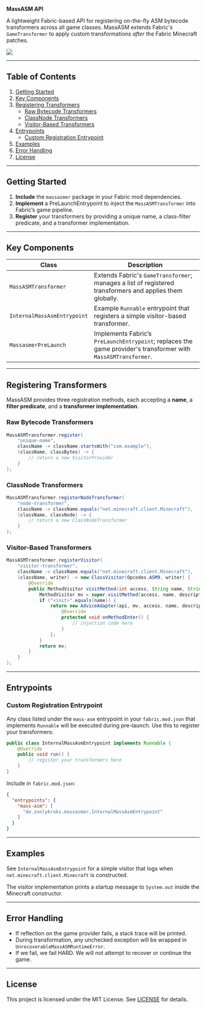 **MassASM API**

A lightweight Fabric-based API for registering on-the-fly ASM bytecode transformers across all game classes. MassASM extends Fabric's `GameTransformer` to apply custom transformations *after* the Fabric Minecraft patches.

[![](https://jitpack.io/v/zOnlyKroks/MassAsmer.svg)](https://jitpack.io/#zOnlyKroks/MassAsmer)

---

## Table of Contents

1. [Getting Started](#getting-started)
2. [Key Components](#key-components)
3. [Registering Transformers](#registering-transformers)
    - [Raw Bytecode Transformers](#raw-bytecode-transformers)
    - [ClassNode Transformers](#classnode-transformers)
    - [Visitor-Based Transformers](#visitor-based-transformers)
4. [Entrypoints](#entrypoints)
    - [Custom Registration Entrypoint](#custom-registration-entrypoint)
5. [Examples](#examples)
6. [Error Handling](#error-handling)
7. [License](#license)

---

## Getting Started

1. **Include** the `massasmer` package in your Fabric mod dependencies.
2. **Implement** a PreLaunchEntrypoint to inject the `MassASMTransformer` into Fabric’s game pipeline.
3. **Register** your transformers by providing a unique name, a class-filter predicate, and a transformer implementation.

---

## Key Components

| Class                       | Description |
|-----------------------------|-------------|
| `MassASMTransformer`        | Extends Fabric's `GameTransformer`; manages a list of registered transformers and applies them globally. |
| `InternalMassAsmEntrypoint` | Example `Runnable` entrypoint that registers a simple visitor-based transformer. |
| `MassasmerPreLaunch`        | Implements Fabric’s `PreLaunchEntrypoint`; replaces the game provider's transformer with `MassASMTransformer`. |

---

## Registering Transformers

MassASM provides three registration methods, each accepting a **name**, a **filter predicate**, and a **transformer implementation**.

### Raw Bytecode Transformers

```java
MassASMTransformer.register(
    "unique-name",
    className -> className.startsWith("com.example"),
    (className, classBytes) -> {
        // return a new VisitorProvider
    }
);
```

### ClassNode Transformers

```java
MassASMTransformer.registerNodeTransformer(
    "node-transformer",
    className -> className.equals("net.minecraft.client.Minecraft"),
    (className, classNode) -> {
        // return a new ClassNodeTransformer
    }
);
```

### Visitor-Based Transformers

```java
MassASMTransformer.registerVisitor(
    "visitor-transformer",
    className -> className.equals("net.minecraft.client.Minecraft"),
    (className, writer) -> new ClassVisitor(Opcodes.ASM9, writer) {
        @Override
        public MethodVisitor visitMethod(int access, String name, String descriptor, String signature, String[] exceptions) {
            MethodVisitor mv = super.visitMethod(access, name, descriptor, signature, exceptions);
            if ("<init>".equals(name)) {
                return new AdviceAdapter(api, mv, access, name, descriptor) {
                    @Override
                    protected void onMethodEnter() {
                        // injection code here
                    }
                };
            }
            return mv;
        }
    }
);
```

---
## Entrypoints

### Custom Registration Entrypoint

Any class listed under the `mass-asm` entrypoint in your `fabric.mod.json` that implements `Runnable` will be executed during pre-launch. Use this to register your transformers:

```java
public class InternalMassAsmEntrypoint implements Runnable {
    @Override
    public void run() {
        // register your transformers here
    }
}
```

Include in `fabric.mod.json`:

```json
{
  "entrypoints": {
    "mass-asm": [
      "de.zonlykroks.massasmer.InternalMassAsmEntrypoint"
    ]
  }
}
```

---

## Examples

See `InternalMassAsmEntrypoint` for a simple visitor that logs when `net.minecraft.client.Minecraft` is constructed.

The visitor implementation prints a startup message to `System.out` inside the Minecraft constructor.

---

## Error Handling

- If reflection on the game provider fails, a stack trace will be printed.
- During transformation, any unchecked exception will be wrapped in `UnrecoverableMassASMRuntimeError`.
- If we fail, we fail HARD. We will not attempt to recover or continue the game.
---

## License

This project is licensed under the MIT License. See [LICENSE](LICENSE) for details.

